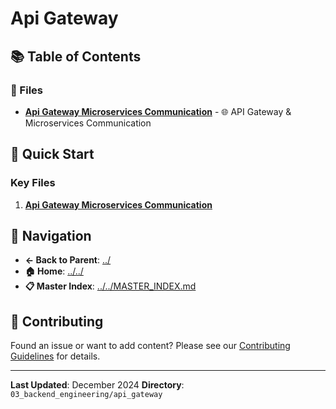 # Api Gateway

## 📚 Table of Contents

### 📄 Files

- **[Api Gateway Microservices Communication](api_gateway_microservices_communication.md)** - 🌐 API Gateway & Microservices Communication

## 🚀 Quick Start

### Key Files
1. **[Api Gateway Microservices Communication](api_gateway_microservices_communication.md)**

## 🔗 Navigation

- **← Back to Parent**: [../](../)
- **🏠 Home**: [../../](../..)
- **📋 Master Index**: [../../MASTER_INDEX.md](../..MASTER_INDEX.md)

## 🤝 Contributing

Found an issue or want to add content? Please see our [Contributing Guidelines](../../CONTRIBUTING.md) for details.

---

**Last Updated**: December 2024
**Directory**: `03_backend_engineering/api_gateway`

